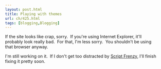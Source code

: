 ```yaml
---
layout: post.html
title: Playing with themes
url: ch/425.html
tags: [blogging,Blogging]
---
```

If the site looks like crap, sorry.  If you're using Internet Explorer, it'll probably look really bad.  For that, I'm less sorry.  You shouldn't be using that browser anyway.

I'm still working on it.  If I don't get too distracted by [Script Frenzy](http://www.scriptfrenzy.org), I'll finish fixing it pretty soon.
